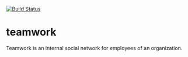 [![Build Status](https://travis-ci.com/kunsal/teamwork.svg?branch=develop)](https://travis-ci.com/kunsal/teamwork)
# teamwork
Teamwork is an internal social network for employees of an organization. 
